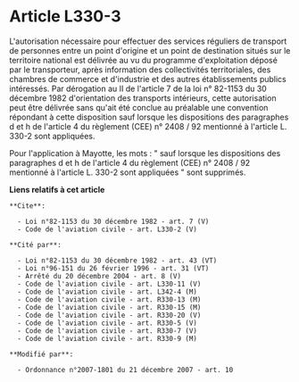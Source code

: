 # Article L330-3

L'autorisation nécessaire pour effectuer des services réguliers de transport de personnes entre un point d'origine et un
point de destination situés sur le territoire national est délivrée au vu du programme d'exploitation déposé par le
transporteur, après information des collectivités territoriales, des chambres de commerce et d'industrie et des autres
établissements publics intéressés. Par dérogation au II de l'article 7 de la loi n° 82-1153 du 30 décembre 1982 d'orientation
des transports intérieurs, cette autorisation peut être délivrée sans qu'ait été conclue au préalable une convention
répondant à cette disposition sauf lorsque les dispositions des paragraphes d et h de l'article 4 du règlement (CEE) n°
2408 / 92 mentionné à l'article L. 330-2 sont appliquées. 

Pour l'application à Mayotte, les mots : " sauf lorsque les dispositions des paragraphes d et h de l'article 4 du règlement
(CEE) n° 2408 / 92 mentionné à l'article L. 330-2 sont appliquées " sont supprimés.

**Liens relatifs à cet article**

	**Cite**:

	  - Loi n°82-1153 du 30 décembre 1982 - art. 7 (V)
	  - Code de l'aviation civile - art. L330-2 (V)

	**Cité par**:

	  - Loi n°82-1153 du 30 décembre 1982 - art. 43 (VT)
	  - Loi n°96-151 du 26 février 1996 - art. 31 (VT)
	  - Arrêté du 20 décembre 2004 - art. 8 (V)
	  - Code de l'aviation civile - art. L330-11 (V)
	  - Code de l'aviation civile - art. L342-4 (M)
	  - Code de l'aviation civile - art. R330-13 (M)
	  - Code de l'aviation civile - art. R330-15 (M)
	  - Code de l'aviation civile - art. R330-20 (V)
	  - Code de l'aviation civile - art. R330-5 (V)
	  - Code de l'aviation civile - art. R330-7 (V)
	  - Code de l'aviation civile - art. R330-9 (M)

	**Modifié par**:

	  - Ordonnance n°2007-1801 du 21 décembre 2007 - art. 10
